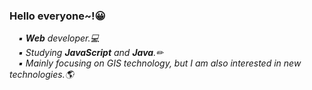 ### Hello everyone~!😀
<p>
    <em>
        &emsp;▪ <b>Web</b> developer.💻<br>
        &emsp;▪ Studying <b>JavaScript</b> and <b>Java</b>.✏<br>
        &emsp;▪ Mainly focusing on GIS technology, but I am also interested in new technologies.🌎<br>
      </em>
</p>
<!--
**keepbang/keepbang** is a ✨ _special_ ✨ repository because its `README.md` (this file) appears on your GitHub profile.

Here are some ideas to get you started:

- 🔭 I’m currently working on ...
- 🌱 I’m currently learning ...
- 👯 I’m looking to collaborate on ...
- 🤔 I’m looking for help with ...
- 💬 Ask me about ...
- 📫 How to reach me: ...
- 😄 Pronouns: ...
- ⚡ Fun fact: ...
-->
